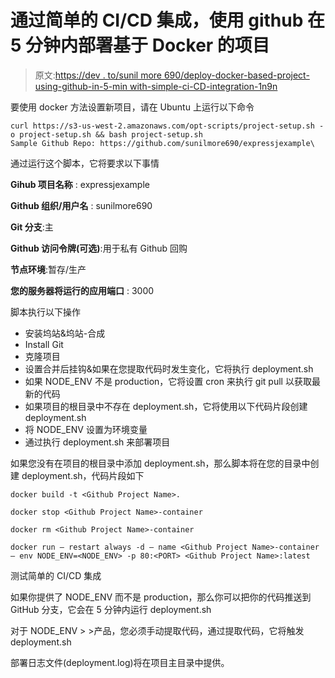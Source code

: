 # 通过简单的 CI/CD 集成，使用 github 在 5 分钟内部署基于 Docker 的项目

> 原文:[https://dev . to/sunil more 690/deploy-docker-based-project-using-github-in-5-min with-simple-ci-CD-integration-1n9n](https://dev.to/sunilmore690/deploy-docker-based-project-using-github-in-5-min-with-simple-ci-cd-integration-1n9n)

要使用 docker 方法设置新项目，请在 Ubuntu 上运行以下命令

```
curl https://s3-us-west-2.amazonaws.com/opt-scripts/project-setup.sh -o project-setup.sh && bash project-setup.sh
Sample Github Repo: https://github.com/sunilmore690/expressjexample\ 
```

通过运行这个脚本，它将要求以下事情

**Gihub 项目名称** : expressjexample

**Github 组织/用户名** : sunilmore690

**Git 分支**:主

**Github 访问令牌(可选)**:用于私有 Github 回购

**节点环境**:暂存/生产

**您的服务器将运行的应用端口** : 3000

脚本执行以下操作

*   安装坞站&坞站-合成
*   Install Git
*   克隆项目
*   设置合并后挂钩&如果在您提取代码时发生变化，它将执行 deployment.sh
*   如果 NODE_ENV 不是 production，它将设置 cron 来执行 git pull 以获取最新的代码
*   如果项目的根目录中不存在 deployment.sh，它将使用以下代码片段创建 deployment.sh
*   将 NODE_ENV 设置为环境变量
*   通过执行 deployment.sh 来部署项目

如果您没有在项目的根目录中添加 deployment.sh，那么脚本将在您的目录中创建 deployment.sh，代码片段如下

```
docker build -t <Github Project Name>.

docker stop <Github Project Name>-container

docker rm <Github Project Name>-container

docker run — restart always -d — name <Github Project Name>-container — env NODE_ENV=<NODE_ENV> -p 80:<PORT> <Github Project Name>:latest 
```

测试简单的 CI/CD 集成

如果你提供了 NODE_ENV 而不是 production，那么你可以把你的代码推送到 GitHub 分支，它会在 5 分钟内运行 deployment.sh

对于 NODE_ENV > >产品，您必须手动提取代码，通过提取代码，它将触发 deployment.sh

部署日志文件(deployment.log)将在项目主目录中提供。